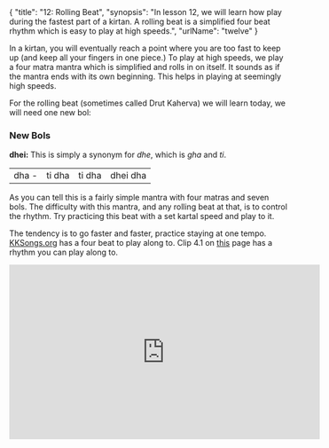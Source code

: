 <data>
{
    "title": "12: Rolling Beat",
    "synopsis": "In lesson 12, we will learn how play during the fastest part of a kirtan. A rolling beat is a simplified four beat rhythm which is easy to play at high speeds.",
    "urlName": "twelve"
}
</data>

In a kirtan, you will eventually reach a point where you are too fast to keep up (and keep all your fingers in one piece.) To play at high speeds, we play a four matra mantra which is simplified and rolls in on itself. It sounds as if the mantra ends with its own beginning. This helps in playing at seemingly high speeds.

For the rolling beat (sometimes called Drut Kaherva) we will learn today, we will need one new bol:

### New Bols

**dhei:** This is simply a synonym for *dhe*, which is *gha* and *ti*.

<table>
    <tr>
        <td>dha -</td>
        <td>ti dha</td>
        <td>ti dha</td>
        <td>dhei dha</td>
    </tr>
</table>

As you can tell this is a fairly simple mantra with four matras and seven bols. The difficulty with this mantra, and any rolling beat at that, is to control the rhythm. Try practicing this beat with a set kartal speed and play to it.

The tendency is to go faster and faster, practice staying at one tempo. [KKSongs.org](http://kksongs.org/) has a four beat to play along to. Clip 4.1 on [this](http://kksongs.org/kartal/lesson04.html) page has a rhythm you can play along to.

<iframe width="560" height="315" src="http://www.youtube.com/embed/mPlJuTXywZk" frameborder="0" allowfullscreen></iframe>
